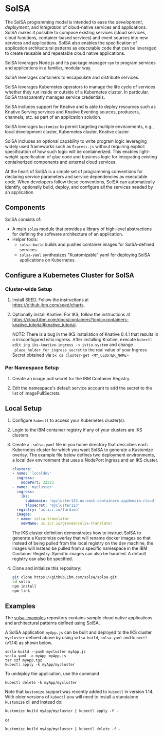 # SolSA

The SolSA programming model is intended to ease the _development_, _deployment_,
and _integration_ of cloud-native services and applications.
SolSA makes it possible to compose existing services (cloud services, cloud functions,
container-based services) and event sources into new services and
applications. SolSA also enables the specification of application
architectural patterns as executable code that can be leveraged to
create reusable and repeatable cloud native applications.

SolSA leverages Node.js and its package manager `npm` to program services and
applications in a familiar, modular way.

SolSA leverages containers to encapsulate and distribute services.

SolSA leverages Kubernetes operators to manage the life cycle of services
whether they run inside or outside of a Kubernetes cluster. In particular, SolSA
transparently manages service credentials.

SolSA includes support for Knative and is able to deploy resources
such as Knative Serving services and Knative Eventing sources,
producers, channels, etc. as part of an application solution.

SolSA leverages `kustomize` to permit targeting multiple environments, e.g.,
local development cluster, Kubernetes cluster, Knative cluster.

SolSA includes an optional capability to write program logic
leveraging widely used frameworks such as `Express.js` without
requiring explicit specification of how such logic will be
containerized. This enables light-weight specification of glue
code and business logic for integrating existing containerized
components and external cloud services.

At the heart of SolSA is a simple set of programming conventions for
declaring service parameters and service dependencies as executable
code. When developers follow these conventions, SolSA can
automatically identify, optionally build, deploy, and configure all
the services needed by an application.

## Components

SolSA consists of:
- A main `solsa` module that provides a library of high-level
abstractions for defining the software architecture of an
application.
- Helper tools:
  - `solsa-build` builds and pushes container images for SolSA-defined services.
  - `solsa-yaml` synthesizes "Kustomizable" yaml for deploying SolSA
     applications on Kubernetes.

## Configure a Kubernetes Cluster for SolSA

### Cluster-wide Setup

1. Install SEED. Follow the instructions at https://github.ibm.com/seed/charts.

2. Optionally install Knative. For IKS, follow the instructions at
   https://cloud.ibm.com/docs/containers?topic=containers-knative_tutorial#knative_tutorial.

   NOTE: There is a bug in the IKS installation of Knative 0.4.1 that results in a misconfigured istio ingress.
   After installing Knative, execute `kubectl edit ing iks-knative-ingress -n istio-system` and change `_place_holder_for_ingress_secret`
   to the real value of your Ingress Secret obtained via `bx cs cluster-get <MY_CLUSTER_NAME>`

### Per Namespace Setup

1. Create an image pull secret for the IBM Container Registry.

2. Edit the namespace's default service account to add the secret to the list of
   imagePullSecrets.

## Local Setup

1. Configure `kubectl` to access your Kubernetes cluster(s).

2. Login to the IBM container registry if any of your clusters are IKS clusters.

3. Create a `.solsa.yaml` file in you home directory that describes each
   Kubernetes cluster for which you want SolSA to generate a Kustomize overlay.
   The example file below defines two deployment environments, a local dev
   environment that uses a NodePort ingress and an IKS cluster.
   ```yaml
   clusters:
   - name: 'localdev'
     ingress:
       nodePort: 32323
   - name: 'mycluster'
     ingress:
       iks:
         subdomain: 'mycluster123.us-east.containers.appdomain.cloud'
         tlssecret: 'mycluster123'
     registry: 'us.icr.io/tardieu'
     images:
     - name: solsa-translator
       newName: us.icr.io/groved/solsa-translator
   ```
   The IKS cluster definition demonstrates how to instruct SolSA to generate a
   Kustomize overlay that will rename docker images so that instead of being
   pulled from the local registry on the dev machine, the images will instead be
   pulled from a specific namespace in the IBM Container Registry. Specific
   images can also be handled. A default registry can also be specified.

4. Clone and initialize this repository:
   ```sh
   git clone https://github.ibm.com/solsa/solsa.git
   cd solsa
   npm install
   npm link
   ```

## Examples

The [solsa-examples](https://github.ibm.com/solsa/solsa-examples) repository
contains sample cloud native applications and architectural patterns defined using SolSA.

A SolSA application `myApp.js` can be built and deployed to the IKS
cluster `mycluster` defined above by using `solsa-build`, `solsa-yaml`
and `kubectl` (v1.14) as shown below.
```shell
sosla-build --push mycluster myApp.js
sosla-yaml -o myApp myApp.js
tar xzf myApp.tgz
kubectl apply -k myApp/mycluster
```
To undeploy the application, use the command
```shell
kubectl delete -k myApp/mycluster
```

Note that `kustomize` support was recently added to `kubectl` in
version 1.14.  With older versions of `kubectl` you will need to
install a standalone `kustomize` cli and instead do:
```shell
kustomize build myApp/mycluster | kubectl apply -f -
```
or
```shell
kustomize build myApp/mycluster | kubectl delete -f -
```

